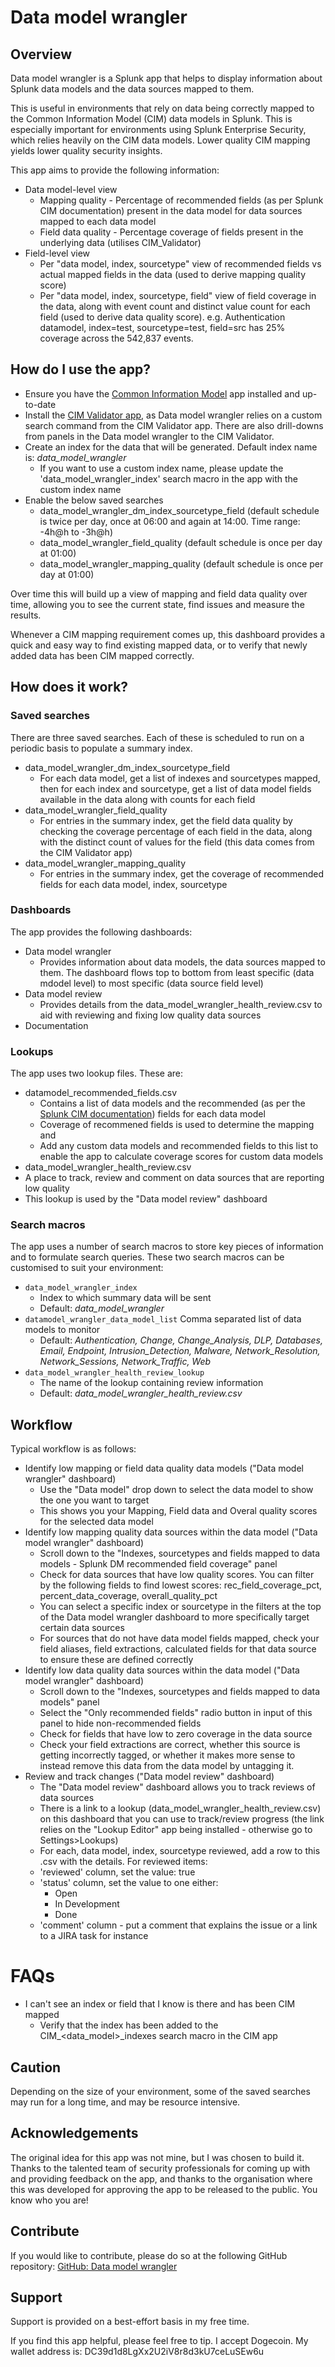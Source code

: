 # Data model wrangler

## Overview
Data model wrangler is a Splunk app that helps to display information about Splunk data models and the data sources mapped to them.

This is useful in environments that rely on data being correctly mapped to the Common Information Model (CIM) data models in Splunk. This is especially important for environments using Splunk Enterprise Security, which relies heavily on the CIM data models. Lower quality CIM mapping yields lower quality security insights.

This app aims to provide the following information:

* Data model-level view
    * Mapping quality - Percentage of recommended fields (as per Splunk CIM documentation) present in the data model for data sources mapped to each data model
    * Field data quality - Percentage coverage of fields present in the underlying data (utilises CIM_Validator)
* Field-level view
    * Per "data model, index, sourcetype" view of recommended fields vs actual mapped fields in the data (used to derive mapping quality score)
    * Per "data model, index, sourcetype, field" view of field coverage in the data, along with event count and distinct value count for each field (used to derive data quality score). e.g. Authentication datamodel, index=test, sourcetype=test, field=src has 25% coverage across the 542,837 events.

## How do I use the app?

* Ensure you have the [Common Information Model](https://splunkbase.splunk.com/app/1621/) app installed and up-to-date
* Install the [CIM Validator app](https://splunkbase.splunk.com/app/2968/), as Data model wrangler relies on a custom search command from the CIM Validator app. There are also drill-downs from panels in the Data model wrangler to the CIM Validator.
* Create an index for the data that will be generated. Default index name is: *data_model_wrangler*
    * If you want to use a custom index name, please update the 'data_model_wrangler_index' search macro in the app with the custom index name
* Enable the below saved searches
    * data_model_wrangler_dm_index_sourcetype_field (default schedule is twice per day, once at 06:00 and again at 14:00. Time range: -4h@h to -3h@h)
    * data_model_wrangler_field_quality (default schedule is once per day at 01:00)  
    * data_model_wrangler_mapping_quality (default schedule is once per day at 01:00)

Over time this will build up a view of mapping and field data quality over time, allowing you to see the current state, find issues and measure the results.

Whenever a CIM mapping requirement comes up, this dashboard provides a quick and easy way to find existing mapped data, or to verify that newly added data has been CIM mapped correctly.

## How does it work?

### Saved searches
There are three saved searches. Each of these is scheduled to run on a periodic basis to populate a summary index.

* data_model_wrangler_dm_index_sourcetype_field
    * For each data model, get a list of indexes and sourcetypes mapped, then for each index and sourcetype, get a list of data model fields available in the data along with counts for each field 
* data_model_wrangler_field_quality
    * For entries in the summary index, get the field data quality by checking the coverage percentage of each field in the data, along with the distinct count of values for the field (this data comes from the CIM Validator app)
* data_model_wrangler_mapping_quality
    * For entries in the summary index, get the coverage of recommended fields for each data model, index, sourcetype

### Dashboards
The app provides the following dashboards:
* Data model wrangler
  * Provides information about data models, the data sources mapped to them. The dashboard flows top to bottom from least specific (data mdodel level) to most specific (data source field level)
* Data model review
  * Provides details from the data_model_wrangler_health_review.csv to aid with reviewing and fixing low quality data sources
* Documentation

### Lookups
The app uses two lookup files. These are:
* datamodel_recommended_fields.csv
  * Contains a list of data models and the recommended (as per the [Splunk CIM documentation](https://docs.splunk.com/Documentation/CIM/latest/User/Overview)) fields for each data model
  * Coverage of recommened fields is used to determine the mapping and 
  * Add any custom data models and recommended fields to this list to enable the app to calculate coverage scores for custom data models
* data_model_wrangler_health_review.csv
* A place to track, review and comment on data sources that are reporting low quality
* This lookup is used by the "Data model review" dashboard

### Search macros
The app uses a number of search macros to store key pieces of information and to formulate search queries. These two search macros can be customised to suit your environment:
* `data_model_wrangler_index`
  * Index to which summary data will be sent
  * Default: *data_model_wrangler*
* `datamodel_wrangler_data_model_list`
Comma separated list of data models to monitor
  * Default: *Authentication, Change, Change_Analysis, DLP, Databases, Email, Endpoint, Intrusion_Detection, Malware, Network_Resolution, Network_Sessions, Network_Traffic, Web*
* `data_model_wrangler_health_review_lookup`
  * The name of the lookup containing review information
  * Default: *data_model_wrangler_health_review.csv*

## Workflow
Typical workflow is as follows:
* Identify low mapping or field data quality data models ("Data model wrangler" dashboard)
  * Use the "Data model" drop down to select the data model to show the one you want to target
  * This shows you your Mapping, Field data and Overal quality scores for the selected data model
* Identify low mapping quality data sources within the data model ("Data model wrangler" dashboard)
  * Scroll down to the "Indexes, sourcetypes and fields mapped to data models - Splunk DM recommended field coverage" panel
  * Check for data sources that have low quality scores. You can filter by the following fields to find lowest scores: rec_field_coverage_pct, percent_data_coverage, overall_quality_pct
  * You can select a specific index or sourcetype in the filters at the top of the Data model wrangler dashboard to more specifically target certain data sources
  * For sources that do not have data model fields mapped, check your field aliases, field extractions, calculated fields for that data source to ensure these are defined correctly
* Identify low data quality data sources within the data model ("Data model wrangler" dashboard)
  * Scroll down to the "Indexes, sourcetypes and fields mapped to data models" panel
  * Select the "Only recommended fields" radio button in input of this panel to hide non-recommended fields
  * Check for fields that have low to zero coverage in the data source
  * Check your field extractions are correct, whether this source is getting incorrectly tagged, or whether it makes more sense to instead remove this data from the data model by untagging it.
* Review and track changes ("Data model review" dashboard)
  * The "Data model review" dashboard allows you to track reviews of data sources
  * There is a link to a lookup (data_model_wrangler_health_review.csv) on this dashboard that you can use to track/review progress (the link relies on the "Lookup Editor" app being installed - otherwise go to Settings>Lookups)
  * For each, data model, index, sourcetype reviewed, add a row to this .csv with the details. For reviewed items:
  * 'reviewed' column, set the value: true
  * 'status' column, set the value to one either:
    * Open
    * In Development
    * Done
  * 'comment' column - put a comment that explains the issue or a link to a JIRA task for instance

# FAQs

 * I can't see an index or field that I know is there and has been CIM mapped
    * Verify that the index has been added to the CIM_<data_model>_indexes search macro in the CIM app

## Caution

Depending on the size of your environment, some of the saved searches may run for a long time, and may be resource intensive.

## Acknowledgements
The original idea for this app was not mine, but I was chosen to build it. Thanks to the talented team of security professionals for coming up with and providing feedback on the app, and thanks to the organisation where this was developed for approving the app to be released to the public. You know who you are!

## Contribute
If you would like to contribute, please do so at the following GitHub repository: [GitHub: Data model wrangler](https://github.com/nvonkorff/data_model_wrangler) 

## Support

Support is provided on a best-effort basis in my free time.

If you find this app helpful, please feel free to tip. I accept Dogecoin. My wallet address is: DC39d1d8LgXx2U2iV8r8d3kU7ceLuSEw6u

